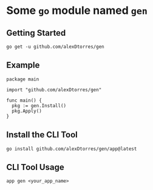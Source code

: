 # Some `go` module named `gen` 

## Getting Started

`go get -u github.com/alexDtorres/gen`


## Example

```
package main

import "github.com/alexDtorres/gen"

func main() {
  pkg := gen.Install()
  pkg.Apply()
}
```


## Install the CLI Tool

`go install github.com/alexDtorres/gen/app@latest`


## CLI Tool Usage

`app gen <your_app_name>`


